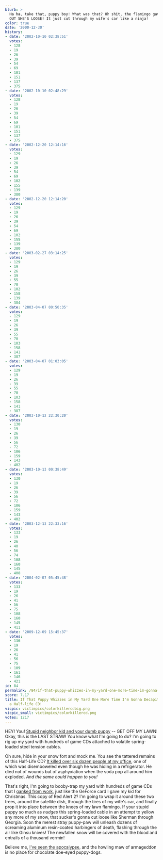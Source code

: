 ```yaml
---
blurb: >
  Ha ha, take that, puppy boy! What was that? Oh shit, the flamingo gave way! CLEAR
  OUT SHE'S LOOSE! It just cut through my wife's car like a ninja!
color: true
date: '2000-12-30'
history:
- date: '2002-10-10 02:38:51'
  votes:
  - 128
  - 19
  - 26
  - 39
  - 54
  - 69
  - 101
  - 151
  - 137
  - 375
- date: '2002-10-10 02:48:29'
  votes:
  - 128
  - 19
  - 26
  - 39
  - 54
  - 69
  - 101
  - 151
  - 137
  - 375
- date: '2002-12-20 12:14:16'
  votes:
  - 129
  - 19
  - 26
  - 39
  - 54
  - 69
  - 102
  - 155
  - 139
  - 380
- date: '2002-12-20 12:14:20'
  votes:
  - 129
  - 19
  - 26
  - 39
  - 54
  - 69
  - 102
  - 155
  - 139
  - 380
- date: '2003-02-27 03:14:25'
  votes:
  - 129
  - 19
  - 26
  - 39
  - 55
  - 70
  - 102
  - 158
  - 139
  - 384
- date: '2003-04-07 00:50:35'
  votes:
  - 129
  - 19
  - 26
  - 39
  - 55
  - 70
  - 103
  - 158
  - 141
  - 387
- date: '2003-04-07 01:03:05'
  votes:
  - 129
  - 19
  - 26
  - 39
  - 55
  - 70
  - 103
  - 158
  - 141
  - 387
- date: '2003-10-12 22:30:20'
  votes:
  - 130
  - 19
  - 26
  - 39
  - 56
  - 72
  - 106
  - 159
  - 143
  - 402
- date: '2003-10-13 00:38:49'
  votes:
  - 130
  - 19
  - 26
  - 39
  - 56
  - 72
  - 106
  - 159
  - 143
  - 402
- date: '2003-12-13 22:33:16'
  votes:
  - 133
  - 19
  - 26
  - 40
  - 56
  - 74
  - 108
  - 160
  - 145
  - 408
- date: '2004-02-07 05:45:48'
  votes:
  - 133
  - 19
  - 26
  - 41
  - 56
  - 75
  - 108
  - 160
  - 145
  - 411
- date: '2009-12-09 15:45:37'
  votes:
  - 136
  - 19
  - 26
  - 41
  - 56
  - 75
  - 109
  - 161
  - 146
  - 421
id: 84
permalink: /84/if-that-puppy-whizzes-in-my-yard-one-more-time-im-gonna-decapitate-him-with-a-halflife-cd/
score: 7.17
title: If That Puppy Whizzes in My Yard One More Time I'm Gonna Decapitate Him with
  a Half-life CD!
vicpic: victimpics/colorkillercdbig.png
vicpic_small: victimpics/colorkillercd.png
votes: 1217
---
```


HEY! You! [Stupid neighbor kid and your dumb puppy](%ARTICLE[82]%)
-- GET OFF MY LAWN! Okay, this is the LAST STRAW! You know what I'm
going to do? I'm going to rig up my yard with hundreds of game CDs
attached to volatile spring-loaded steel tension cables.

Oh sure, hide in your snow fort and mock me. You see the tattered
remains of this Half-Life CD? [It killed over six dozen people at my
office](%ARTICLE[76]%), one of which was disemboweled even though he
was hiding in a refrigerator. He died not of wounds but of asphyxiation
when the soda pop all around him exploded. *And the same could happen to
you!*

That's right, I'm going to booby-trap my yard with hundreds of game CDs
that I [ganked from work](%ARTICLE[75]%), just like the GeForce card
I gave my kid for Christmas. This copy of Red Alert 2? I'm going to wrap
it around these two trees, around the satellite dish, through the tires
of my wife's car, and finally prop it into place between the knees of my
lawn flamingo. If your stupid puppy so much as *nudges* this
spring-loaded cable in an attempt to yellow any more of my snow, that
sucker's gonna cut loose like Sherman through Georgia. Soon the merest
stray puppy-paw will unleash dozens of screaming aluminum resin-coated
harbingers of death, flashing through the air like Ginsu knives! The
newfallen snow will be covered with the blood and entrails of a thousand
vermin!

Believe me, [I've seen the apocalypse](%ARTICLE[76]%), and the
howling maw of armageddon is no place for chocolate doe-eyed puppy-dogs.